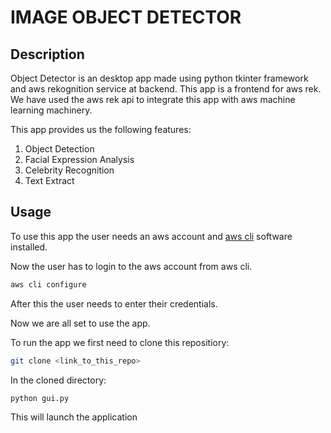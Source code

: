 # IMAGE OBJECT DETECTOR

## Description
Object Detector is an desktop app made using python tkinter framework and aws rekognition service at backend. This app is a frontend for aws rek. We have used the aws rek api to
integrate this app with aws machine learning machinery. 

This app provides us the following features:
1. Object Detection
2. Facial Expression Analysis
3. Celebrity Recognition
4. Text Extract

## Usage
To use this app the user needs an aws account and [aws cli](https://docs.aws.amazon.com/cli/latest/userguide/install-cliv2.html) software installed. 

Now the user has to login to the aws account from aws cli.
```bash
aws cli configure
```
After this the user needs to enter their credentials. 

Now we are all set to use the app.

To run the app we first need to clone this repositiory:
```bash
git clone <link_to_this_repo>
```
In the cloned directory:
```bash
python gui.py
```

This will launch the application 
